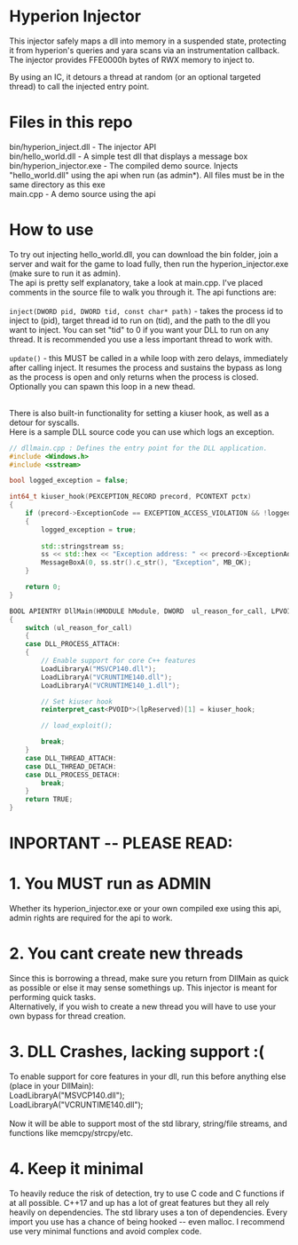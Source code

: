 # Hyperion Injector

This injector safely maps a dll into memory in a suspended state, protecting it from hyperion's queries and yara scans via an instrumentation callback. <br>
The injector provides FFE0000h bytes of RWX memory to inject to. <br>

By using an IC, it detours a thread at random (or an optional targeted thread) to call the injected entry point. <br>

# Files in this repo

bin/hyperion_inject.dll - The injector API<br>
bin/hello_world.dll - A simple test dll that displays a message box <br>
bin/hyperion_injector.exe - The compiled demo source. Injects "hello_world.dll" using the api when run (as admin*). All files must be in the same directory as this exe<br>
main.cpp - A demo source using the api <br>

# How to use

To try out injecting hello_world.dll, you can download the bin folder, join a server and wait for the game to load fully, then run the hyperion_injector.exe (make sure to run it as admin). <br>
The api is pretty self explanatory, take a look at main.cpp. I've placed comments in the source file to walk you through it. The api functions are:<br>
<br>
`inject(DWORD pid, DWORD tid, const char* path)` - takes the process id to inject to (pid), target thread id to run on (tid), and the path to the dll you want to inject. You can set "tid" to 0 if you want your DLL to run on any thread. It is recommended you use a less important thread to work with.<br>
<br>
`update()` - this MUST be called in a while loop with zero delays, immediately after calling inject. It resumes the process and sustains the bypass as long as the process is open and only returns when the process is closed. Optionally you can spawn this loop in a new thead.<br>
<br>

There is also built-in functionality for setting a kiuser hook, as well as a detour for syscalls.<br>
Here is a sample DLL source code you can use which logs an exception.<br>

```cpp
// dllmain.cpp : Defines the entry point for the DLL application.
#include <Windows.h>
#include <sstream>

bool logged_exception = false;

int64_t kiuser_hook(PEXCEPTION_RECORD precord, PCONTEXT pctx)
{
    if (precord->ExceptionCode == EXCEPTION_ACCESS_VIOLATION && !logged_exception)
    {
        logged_exception = true;
        
        std::stringstream ss;
        ss << std::hex << "Exception address: " << precord->ExceptionAddress << ". Code: " << precord->ExceptionCode << std::endl;
        MessageBoxA(0, ss.str().c_str(), "Exception", MB_OK);
    }

    return 0;
}

BOOL APIENTRY DllMain(HMODULE hModule, DWORD  ul_reason_for_call, LPVOID lpReserved)
{
    switch (ul_reason_for_call)
    {
    case DLL_PROCESS_ATTACH:
    {
        // Enable support for core C++ features
        LoadLibraryA("MSVCP140.dll");
        LoadLibraryA("VCRUNTIME140.dll");
        LoadLibraryA("VCRUNTIME140_1.dll");

        // Set kiuser hook
        reinterpret_cast<PVOID*>(lpReserved)[1] = kiuser_hook;

        // load_exploit();

        break;
    }
    case DLL_THREAD_ATTACH:
    case DLL_THREAD_DETACH:
    case DLL_PROCESS_DETACH:
        break;
    }
    return TRUE;
}
```

# INPORTANT -- PLEASE READ:
# 1. You MUST run as ADMIN
Whether its hyperion_injector.exe or your own compiled exe using this api, admin rights are required for the api to work.

# 2. You cant create new threads
Since this is borrowing a thread, make sure you return from DllMain as quick as possible or else it may sense somethings up. This injector is meant for performing quick tasks. <br>
Alternatively, if you wish to create a new thread you will have to use your own bypass for thread creation.

# 3. DLL Crashes, lacking support :(
To enable support for core features in your dll, run this before anything else (place in your DllMain):<br>
LoadLibraryA("MSVCP140.dll");<br>
LoadLibraryA("VCRUNTIME140.dll");<br>
<br>
Now it will be able to support most of the std library, string/file streams, and functions like memcpy/strcpy/etc.

# 4. Keep it minimal
To heavily reduce the risk of detection, try to use C code and C functions if at all possible.
C++17 and up has a lot of great features but they all rely heavily on dependencies. The std library uses a ton of dependencies. Every import you use has a chance of being hooked -- even malloc. I recommend use very minimal functions and avoid complex code. <br>
<br>

